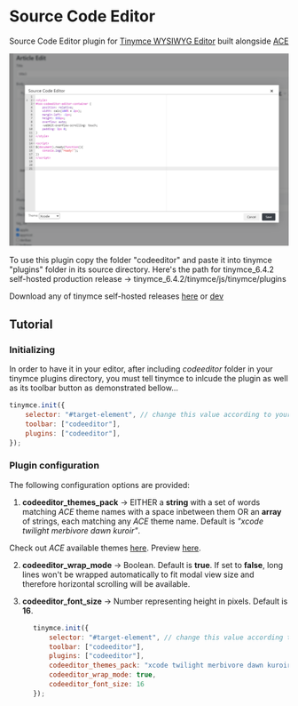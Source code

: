 # Source Code Editor

Source Code Editor plugin for [Tinymce WYSIWYG Editor](https://www.tiny.cloud/) built alongside [ACE](https://ace.c9.io/#nav=about&api=editor)

![preview](/preview.png)

To use this plugin copy the folder "codeeditor" and paste it into tinymce "plugins" folder in its source directory.
Here's the path for tinymce_6.4.2 self-hosted production release -> tinymce_6.4.2/tinymce/js/tinymce/plugins

Download any of tinymce self-hosted releases [here](https://download.tiny.cloud/tinymce/community/tinymce_6.4.2.zip) or
[dev](https://download.tiny.cloud/tinymce/community/tinymce_6.4.2_dev.zip)

## Tutorial
### Initializing
In order to have it in your editor, after including _codeeditor_ folder in your tinymce plugins directory, you must tell tinymce to inlcude the plugin as well as its toolbar button as demonstrated bellow...
```javascript
tinymce.init({
    selector: "#target-element", // change this value according to your HTML target element selector
    toolbar: ["codeeditor"],
    plugins: ["codeeditor"],
});
```
### Plugin configuration
The following configuration options are provided:
  1. __codeeditor_themes_pack__ -> EITHER a __string__ with a set of words matching _ACE_ theme names with a space inbetween them OR an __array__ of strings, each matching any _ACE_ theme name. Default is _"xcode twilight merbivore dawn kuroir"_.

Check out _ACE_ available themes [here](https://github.com/ajaxorg/ace/tree/master/src/theme). Preview [here](https://ace.c9.io/build/kitchen-sink.html).

  2. __codeeditor_wrap_mode__ -> Boolean. Default is __true__. If set to __false__, long lines won't be wrapped automatically to fit modal view size and therefore horizontal scrolling will be available.

  3. __codeeditor_font_size__ -> Number representing height in pixels. Default is __16__.
    
```javascript
      tinymce.init({
          selector: "#target-element", // change this value according to your HTML target element selector
          toolbar: ["codeeditor"],
          plugins: ["codeeditor"],
          codeeditor_themes_pack: "xcode twilight merbivore dawn kuroir", // or ["xcode", "twilight", "merbivore", "dawn", "kuroir"]
          codeeditor_wrap_mode: true,
          codeeditor_font_size: 16
      });
```



